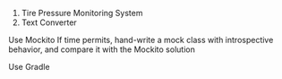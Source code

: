 1. Tire Pressure Monitoring System
2. Text Converter

Use Mockito
  If time permits, hand-write a mock class with introspective behavior, and compare it with the Mockito solution

Use Gradle